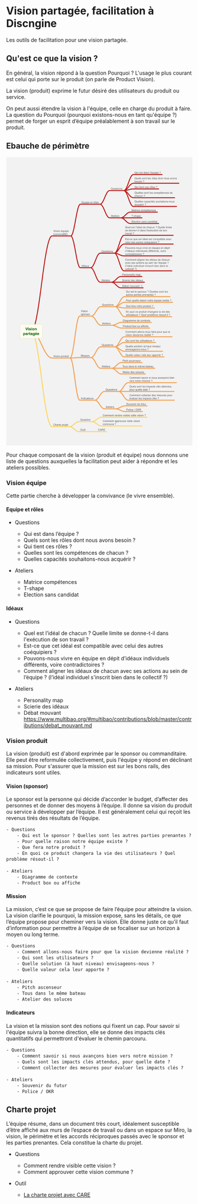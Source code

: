# Vision partagée, facilitation à Discngine

Les outils de facilitation pour une vision partagée.

## Qu'est ce que la vision ?

En général, la vision répond à la question Pourquoi ?
L'usage le plus courant est celui qui porte sur le produit (on parle de Product Vision).

La vision (produit) exprime le futur désiré des utilisateurs du produit ou service.

On peut aussi étendre la vision à l'équipe, celle en charge du produit à faire. La question du Pourquoi (pourquoi existons-nous en tant qu'équipe ?) permet de forger un esprit d’équipe préalablement à son travail sur le produit.

## Ebauche de périmètre

![vision](faci-vision.png)

Pour chaque composant de la vision (produit et équipe) nous donnons une liste de questions auxquelles la facilitation peut aider à répondre et les ateliers possibles.

### Vision équipe   
  Cette partie cherche à développer la convivance (le vivre ensemble).

#### Equipe et rôles

- Questions
	- Qui est dans l’équipe ?
	- Quels sont les rôles dont nous avons besoin ?
	- Qui tient ces rôles ?
	- Quelles sont les compétences de chacun ?
	- Quelles capacités souhaitons-nous acquérir ?

- Ateliers
	- Matrice compétences
	- T-shape
	- Election sans candidat

#### Idéaux

- Questions
	- Quel est l’idéal de chacun ? Quelle limite se donne-t-il dans l'exécution de son travail ?
	- Est-ce que cet idéal est compatible avec celui des autres coéquipiers ?
	- Pouvons-nous vivre en équipe en dépit d’idéaux individuels différents, voire contradictoires ?
	- Comment aligner les idéaux de chacun avec ses actions au sein de l’équipe ? (l’idéal individuel s'inscrit bien dans le collectif ?)

- Ateliers
	- Personality map
	- Scierie des idéaux
	- Débat mouvant
		https://www.multibao.org/#multibao/contributions/blob/master/contributions/debat_mouvant.md


### Vision produit

La vision (produit) est d'abord exprimée par le sponsor ou commanditaire. Elle peut être reformulée collectivement, puis l'équipe y répond en déclinant sa mission. Pour s'assurer que la mission est sur les bons rails, des indicateurs sont utiles.

#### Vision (sponsor)

Le sponsor est la personne qui décide d’accorder le budget, d’affecter des personnes et de donner des moyens à l’équipe. Il donne sa vision du produit ou service à développer par l’équipe. Il est généralement celui qui reçoit les revenus tirés des résultats de l’équipe.

    - Questions
    	- Qui est le sponsor ? Quelles sont les autres parties prenantes ?
    	- Pour quelle raison notre équipe existe ?
    	- Que fera notre produit ?
    	- En quoi ce produit changera la vie des utilisateurs ? Quel problème résout-il ?

    - Ateliers
    	- Diagramme de contexte
    	- Product box ou affiche

#### Mission

La mission, c’est ce que se propose de faire l’équipe pour atteindre la vision. La vision clarifie le pourquoi, la mission expose, sans les détails, ce que l’équipe propose pour cheminer vers la vision. Elle donne juste ce qu’il faut d’information pour permettre à l’équipe de se focaliser sur un horizon à moyen ou long terme.

    - Questions
    	- Comment allons-nous faire pour que la vision devienne réalité ?
    	- Qui sont les utilisateurs ?
    	- Quelle solution (à haut niveau) envisageons-nous ?
    	- Quelle valeur cela leur apporte ?

    - Ateliers
    	- Pitch ascenseur
    	- Tous dans le même bateau
    	- Atelier des soluces

#### Indicateurs

La vision et la mission sont des notions qui fixent un cap. Pour savoir si l'équipe suivra la bonne direction, elle se donne des impacts clés quantitatifs qui permettront d'évaluer le chemin parcouru.

    - Questions
    	- Comment savoir si nous avançons bien vers notre mission ?
    	- Quels sont les impacts clés attendus, pour quelle date ?
    	- Comment collecter des mesures pour évaluer les impacts clés ?

    - Ateliers
    	- Souvenir du futur
    	- Police / OKR

## Charte projet

L’équipe résume, dans un document très court, idéalement susceptible d’être affiché aux murs de l’espace de travail ou dans un espace sur Miro, la vision, le périmètre et les accords réciproques passés avec le sponsor et les parties prenantes.
Cela constitue la charte du projet.

- Questions
    - Comment rendre visible cette vision ?
    - Comment approuver cette vision commune ?

- Outil
    - [La charte projet avec CARE](https://www.aubryconseil.com/post/2022/canevas/)
